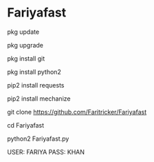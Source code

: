 # Fariyafast
pkg update

pkg upgrade

pkg install git

pkg install python2

pip2 install requests

pip2 install mechanize

git clone https://github.com/Faritricker/Fariyafast

cd Fariyafast

python2 Fariyafast.py

USER: FARIYA
PASS: KHAN
